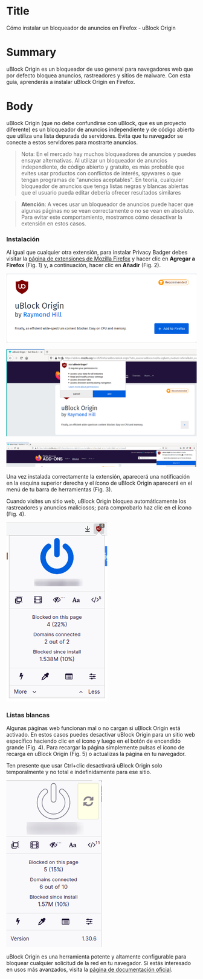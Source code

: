 # Title  #
Cómo instalar un bloqueador de anuncios en Firefox - uBlock Origin

# Summary #
uBlock Origin es un bloqueador de uso general para navegadores web que por defecto bloquea anuncios, rastreadores y sitios de malware. Con esta guía, aprenderás a instalar uBlock Origin en Firefox.

# Body #
uBlock Origin (que no debe confundirse con uBlock, que es un proyecto diferente) es un bloqueador de anuncios independiente y de código abierto que utiliza una lista depurada de servidores. Evita que tu navegador se conecte a estos servidores para mostrarte anuncios. 

> Nota: En el mercado hay muchos bloqueadores de anuncios y puedes ensayar alternativas. Al utilizar un bloqueador de anuncios independiente, de código abierto y gratuito, es más probable que evites usar productos con conflictos de interés, spywares o que tengan programas de "anuncios aceptables". En teoría, cualquier bloqueador de anuncios que tenga listas negras y blancas abiertas que el usuario pueda editar debería ofrecer resultados similares 

> **Atención**: A veces usar un bloqueador de anuncios puede hacer que algunas páginas no se vean correctamente o no se vean en absoluto. Para evitar este comportamiento, mostramos cómo desactivar la extensión en estos casos. 

### Instalación ###
Al igual que cualquier otra extensión, para instalar Privacy Badger debes visitar la [página de extensiones de Mozilla Firefox][1] y hacer clic en **Agregar a Firefox** (Fig. 1) y, a continuación, hacer clic en **Añadir** (Fig. 2).

![Fig. 1: Descargar uBlock Origin: Agregar a Firefox (*Add to Firefox*)](../../images/Firefox/ublock-add.png?raw=true)

![Fig. 2: Añadir uBlock Origin a Firefox: Añadir (*Add*)](../../images/Firefox/ublock-prompt.png?raw=true)

![Fig. 3: Notificación de instalación exitosa](../../images/Firefox/ublock-notify.png?raw=true)

Una vez instalada correctamente la extensión, aparecerá una notificación en la esquina superior derecha y el ícono de uBlock Origin aparecerá en el menú de tu barra de herramientas (Fig. 3).

Cuando visites un sitio web, uBlock Origin bloquea automáticamente los rastreadores y anuncios maliciosos; para comprobarlo haz clic en el ícono  (Fig. 4).

![Fig. 4: Interfaz emergente de uBlock Origin](../../images/Firefox/ublock-test.png?raw=true)

### Listas blancas
Algunas páginas web funcionan mal o no cargan si uBlock Origin está activado. En estos casos puedes desactivar uBlock Origin para un sitio web específico haciendo clic en el ícono y luego en el botón de encendido grande (Fig. 4). Para recargar la página simplemente pulsas el ícono de recarga en uBlock Origin (Fig. 5) o actualizas la página en tu navegador.

Ten presente que usar Ctrl+clic desactivará uBlock Origin solo temporalmente y no total e indefinidamente para ese sitio.

![Fig. 5: Recargar la lista blanca de dominios de uBlock Origin](../../images/Firefox/ublock-whitelist.png?raw=true)

uBlock Origin es una herramienta potente y altamente configurable para bloquear cualquier solicitud de la red en tu navegador. Si estás interesado en usos más avanzados, visita la [página de documentación oficial][2].

[1]: https://addons.mozilla.org/en-US/firefox/addon/ublock-origin/

[2]: https://github.com/gorhill/uBlock/wiki
